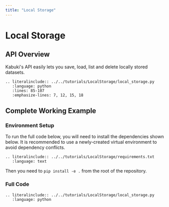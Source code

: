 ```yaml
---
title: "Local Storage"
---
```


# Local Storage
## API Overview

Kabuki's API easily lets you save, load, list and delete locally stored datasets.
```{eval-rst}
.. literalinclude:: ../../tutorials/LocalStorage/local_storage.py
   :language: python
   :lines: 85-107
   :emphasize-lines: 7, 12, 15, 18
```

## Complete Working Example
### Environment Setup
To run the full code below, you will need to install the dependencies shown below. It is recommended to use a newly-created virtual environment to avoid dependency conflicts.
```{eval-rst}
.. literalinclude:: ../../tutorials/LocalStorage/requirements.txt
   :language: text
```
Then you need to `pip install -e .` from the root of the repository.

### Full Code
```{eval-rst}
.. literalinclude:: ../../tutorials/LocalStorage/local_storage.py
   :language: python
```